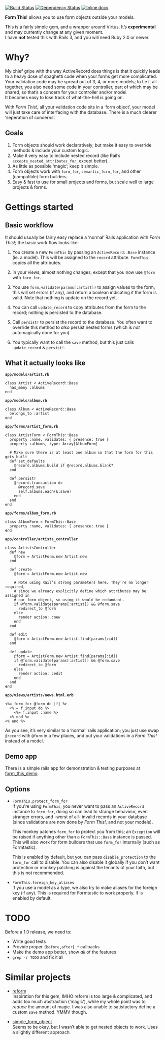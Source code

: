 [![Build Status](https://travis-ci.org/bluerail/form_this.svg)](https://travis-ci.org/bluerail/form_this)
[![Dependency Status](https://gemnasium.com/bluerail/form_this.svg)](https://gemnasium.com/bluerail/form_this)
[![Inline docs](http://inch-ci.org/github/bluerail/form_this.svg?branch=master)](http://inch-ci.org/github/bluerail/form_this)

**Form This!** allows you to use form objects outside your models.

This is a fairly simple gem, and a wrapper around
[Virtus](https://github.com/solnic/virtus). It’s **experimental** and may
currently change at any given moment.  
I have **not** tested this with Rails 3, and you will need Ruby 2.0 or newer.

Why?
====

My chief gripe with the way ActiveRecord does things is that it quickly leads to
a heavy dose of spaghetti code when your forms get more complicated. Your
validation code may be spread out of 3, 4, or more models; to tie it all
together, you also need some code in your controller, part of which may be
shared, so that’s a concern for your controller and/or model.  
It becomes easy to lose track of what-the-hell is going on.

With *Form This!*, all your validation code sits in a ‘form object’, your model
will just take care of interfacing with the database. There is a much clearer
‘seperation of concerns’.


Goals
-----
1. Form objects should work declaratively; but make it easy to override methods
   & include your custom logic.
1. Make it very easy to include nested record (like Rail’s
   `accepts_nested_attributes_for`, except better).
1. As little as possible ‘magic’; keep it simple.
1. Form objects work with `form_for`, `semantic_form_for`, and other
   (compatible) form builders.
1. Easy & fast to use for small projects and forms, but scale well to large
   projects & forms.


Gettings started
================

Basic workflow
--------------
It should usually be fairly easy replace a ‘normal’ Rails application with *Form
This!*; the basic work flow looks like:

1. You create a new `FormThis` by passing an `ActiveRecord::Base` instance (ie.
   a model). This will be assigned to the `record` attribute. `FormThis` copies
   all the attributes.

1. In your views, almost nothing changes, except that you now use `@form` with
   `form_for`.

1. You use `form.validate(params[:artist])` to assign values to the form, this
   will set errors (if any), and return a boolean indicating if the form is
   valid. Note that nothing is update on the record yet.

1. You can call `update_record` to copy attributes from the form to the record;
   nothing is persisted to the database.

1. Call `persist!` to persist the record to the database. You often want to
   override this method to *also* persist nested forms (which is *not*
   automagically done for you).

1. You typically want to call the `save` method, but this just calls
   `update_record` & `persist!`.


What it actually looks like
---------------------------
**`app/models/artist.rb`**

    class Artist < ActiveRecord::Base
      has_many :albums
    end

**`app/models/album.rb`**

    class Album < ActiveRecord::Base
      belongs_to :artist
    end

**`app/forms/artist_form.rb`**

    class ArtistForm < FormThis::Base
      property :name, validates: { presence: true }
      property :albums, type: Array[AlbumForm]

      # Make sure there is at least one album so that the form for this gets built
      def set_defaults
        @record.albums.build if @record.albums.blank?
      end

      def persist!
        @record.transaction do
          @record.save
          self.albums.each(&:save)
        end
      end
    end

**`app/forms/album_form.rb`**

    class AlbumForm < FormThis::Base
      property :name, validates: { presence: true }
    end

**`app/controller/artists_controller`**

    class ArtistsController
      def new
        @form = ArtistForm.new Artist.new
      end

      def create
        @form = ArtistForm.new Artist.new

        # Note using Rail’s strong parameters here. They’re no longer required,
        # since we already explicitly define which attributes may be assigned in
        # our form object, so using it would be redundant.
        if @form.validate(params[:artist]) && @form.save
          redirect_to @form
        else
          render action: :new
        end
      end

      def edit
        @form = ArtistForm.new Artist.find(params[:id])
      end

      def update
        @form = ArtistForm.new Artist.find(params[:id])
        if @form.validate(params[:artist]) && @form.save
          redirect_to @form
        else
          render action: :edit
        end
      end
    end


**`app/views/artists/news.html.erb`**

    <%= form_for @form do |f| %>
      <% = f.input do %>
        <%= f.input :name %>
      <% end %>
    <% end %>


As you see, it’s very similar to a ‘normal’ rails application; you just use
swap `@record` with `@form` in a few places, and put your validations in a *Form
This!* instead of a model.


Demo app
--------
There is a simple rails app for demonstration & testing purposes at
[form_this_demo](https://github.com/bluerail/form_this_demo).


Options
-------
- `FormThis.protect_form_for`  
  If you're using `FormThis`, you never want to pass an `ActiveRecord` instance
  to `form_for`, doing so can lead to strange behaviour, even stranger errors,
  and -worst of all- invalid records in your database (since validations are now
  done by *Form This!*, and not your models).

  This monkey patches `form_for` to protect you from this; an `Exception` will be
  raised if anything other than a `FormThis::Base` instance is passed. This will
  also work for form builders that use `form_for` internally (such as
  Formtastic).

  This is enabled by default, but you can pass `disable_protection` to the
  `form_for` call to disable. You can also disable it globally if you don’t want
  protection or monkey patching is against the tenants of your faith, but this
  is not recommended.

- `FormThis.foreign_key_aliases`  
  If you use a model as a type, we also try to make aliases for the foreign key
  (if any). This is required for Formtastic to work properly. If is enabled by
  default.


TODO
====
Before a 1.0 release, we need to:

- Write good tests
- Provide proper `{before,after}_*` callbacks
- Make the demo app better, show *all* of the features
- `grep -r TODO` and fix it all



Similar projects
================
- [reform](https://github.com/apotonick/reform)  
  Inspiration for this gem; IMHO reform is too large & complicated, and adds too
  much abstraction (‘magic’), while my whole point was to *reduce* the amount of
  magic. I was also unable to satisfactory define a custom `save` method. YMMV
  though.

- [simple_form_object](https://github.com/reinteractive-open/simple_form_object)  
  Seems to be okay, but I wasn’t able to get nested objects to work. Uses a
  slightly different approach.
